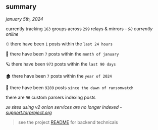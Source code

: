 
## summary
_january 5th, 2024_

currently tracking `163` groups across `299` relays & mirrors - _`98` currently online_

⏲ there have been `1` posts within the `last 24 hours`

🦈 there have been `7` posts within the `month of january`

🪐 there have been `973` posts within the `last 90 days`

🏚 there have been `7` posts within the `year of 2024`

🦕 there have been `9289` posts `since the dawn of ransomwatch`

there are `96` custom parsers indexing posts

_`20` sites using v2 onion services are no longer indexed - [support.torproject.org](https://support.torproject.org/onionservices/v2-deprecation/)_

> see the project [README](https://github.com/joshhighet/ransomwatch#ransomwatch--) for backend technicals
